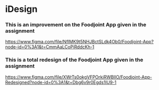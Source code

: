 # iDesign

### This is an improvement on the Foodjoint App given in the assignment
https://www.figma.com/file/NfIMK9t5NHJBctSLdk4Ob0/Foodjoint-App?node-id=0%3A1&t=CmmAaLCoPiRddcKh-1

### This is a total redesign of the Foodjoint App given in the assignment
https://www.figma.com/file/XWrTs0okgVFPOrkiRWBlIO/Foodjoint-App-Redesigned?node-id=0%3A1&t=Dbg6v9r0Egds1IU9-1
